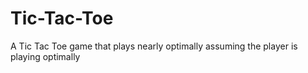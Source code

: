 # Tic-Tac-Toe
A Tic Tac Toe game that plays nearly optimally assuming the player is playing optimally
